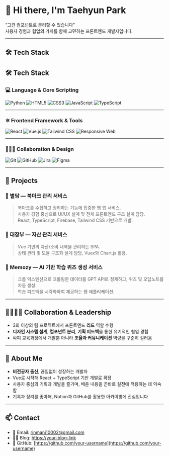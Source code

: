 # 👋 Hi there, I'm Taehyun Park

“그건 컴포넌트로 분리할 수 있습니다”  
사용자 경험과 협업의 가치를 함께 고민하는 프론트엔드 개발자입니다.

---

## 🛠 Tech Stack

## 🛠 Tech Stack

### 💻 Language & Core Scripting
![Python](https://img.shields.io/badge/Python-3776AB?style=for-the-badge&logo=python&logoColor=white)
![HTML5](https://img.shields.io/badge/HTML5-E34F26?style=for-the-badge&logo=html5&logoColor=white)
![CSS3](https://img.shields.io/badge/CSS3-1572B6?style=for-the-badge&logo=css3&logoColor=white)
![JavaScript](https://img.shields.io/badge/JavaScript-F7DF1E?style=for-the-badge&logo=javascript&logoColor=black)
![TypeScript](https://img.shields.io/badge/TypeScript-3178C6?style=for-the-badge&logo=typescript&logoColor=white)

---

### ⚛️ Frontend Framework & Tools
![React](https://img.shields.io/badge/React-61DAFB?style=for-the-badge&logo=react&logoColor=black)
![Vue.js](https://img.shields.io/badge/Vue.js-4FC08D?style=for-the-badge&logo=vue.js&logoColor=white)
![Tailwind CSS](https://img.shields.io/badge/TailwindCSS-06B6D4?style=for-the-badge&logo=tailwindcss&logoColor=white)
![Responsive Web](https://img.shields.io/badge/Responsive%20Web-000000?style=for-the-badge&logo=web&logoColor=white)

---

### 🧑‍🤝‍🧑 Collaboration & Design
![Git](https://img.shields.io/badge/Git-F05032?style=for-the-badge&logo=git&logoColor=white)
![GitHub](https://img.shields.io/badge/GitHub-181717?style=for-the-badge&logo=github&logoColor=white)
![Jira](https://img.shields.io/badge/Jira-0052CC?style=for-the-badge&logo=jira&logoColor=white)
![Figma](https://img.shields.io/badge/Figma-F24E1E?style=for-the-badge&logo=figma&logoColor=white)


---

## 🚀 Projects

### 🌟 별담 — 북마크 관리 서비스
> 북마크를 수집하고 정리하는 기능에 집중한 웹 앱 서비스.  
> 사용자 경험 중심으로 UI/UX 설계 및 전체 프론트엔드 구조 설계 담당.  
> React, TypeScript, Firebase, Tailwind CSS 기반으로 개발.

### 💼 대장부 — 자산 관리 서비스
> Vue 기반의 자산/소비 내역을 관리하는 SPA.  
> 상태 관리 및 모듈 구조화 설계 담당, Vuex와 Chart.js 활용.

### 🧠 Memozy — AI 기반 학습 퀴즈 생성 서비스
> 크롬 익스텐션으로 크롤링한 데이터를 GPT API로 정제하고, 퀴즈 및 오답노트를 자동 생성.  
> 학습 피드백을 시각화하여 제공하는 웹 애플리케이션.

---

## 👨‍👩‍👧‍👦 Collaboration & Leadership

- 3회 이상의 팀 프로젝트에서 프론트엔드 **리드** 역할 수행  
- **디자인 시스템 설계**, **컴포넌트 분리**, **기획 피드백**을 통한 유기적인 협업 경험  
- 싸피 교육과정에서 개발뿐 아니라 **조율과 커뮤니케이션** 역량을 꾸준히 길러옴

---

## 🌱 About Me

- **비전공자 출신**, 끊임없이 성장하는 개발자  
- Vue로 시작해 React + TypeScript 기반 개발로 확장  
- 사용자 중심의 기획과 개발을 즐기며, 배운 내용을 곧바로 실전에 적용하는 데 익숙함  
- 기록과 정리를 좋아해, Notion과 GitHub를 활용한 아카이빙에 진심입니다  

---

## 📫 Contact

- 📮 Email: rinmani10002@gmail.com  
- 🧑‍💻 Blog: [https://your-blog-link](https://your-blog-link)  
- 🐙 GitHub: [https://github.com/your-username](https://github.com/your-username)  
